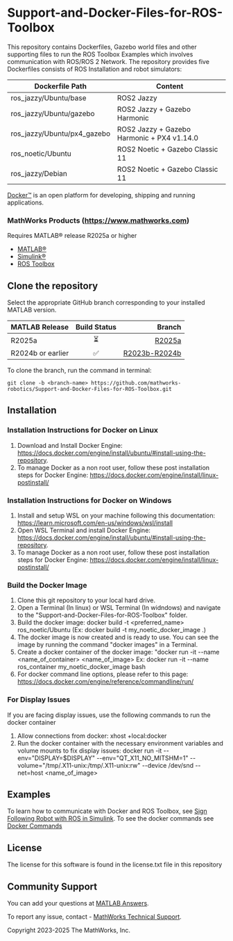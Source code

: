 # Support-and-Docker-Files-for-ROS-Toolbox
This repository contains Dockerfiles, Gazebo world files and other supporting files to run the ROS Toolbox Examples which involves communication with ROS/ROS 2 Network.
The repository provides five Dockerfiles consists of ROS Installation and robot simulators:

| Dockerfile Path | Content |
| ------ | ------ |
| ros_jazzy/Ubuntu/base | ROS2 Jazzy |
| ros_jazzy/Ubuntu/gazebo | ROS2 Jazzy + Gazebo Harmonic|
| ros_jazzy/Ubuntu/px4_gazebo | ROS2 Jazzy + Gazebo Harmonic + PX4 v1.14.0|
| ros_noetic/Ubuntu | ROS2 Noetic + Gazebo Classic 11 |
| ros_jazzy/Debian | ROS2 Noetic + Gazebo Classic 11 |

[Docker&trade;](https://docs.docker.com/get-started/overview/) is an open platform for developing, shipping and running applications. 


### MathWorks Products (https://www.mathworks.com)

Requires MATLAB&reg; release R2025a or higher
- [MATLAB&reg;](https://www.mathworks.com/products/matlab.html)
- [Simulink&reg;](https://www.mathworks.com/products/simulink.html)
- [ROS Toolbox](https://www.mathworks.com/products/ros.html)

## Clone the repository
Select the appropriate GitHub branch corresponding to your installed MATLAB version.

| MATLAB Release   | Build Status  | Branch    |
|:------------------|:---------:|----------:|
| R2025a            | :hourglass_flowing_sand:  | [R2025a](https://github.com/mathworks-robotics/Support-and-Docker-Files-for-ROS-Toolbox/tree/R2025a)    |
| R2024b or earlier | :white_check_mark:        | [R2023b-R2024b](https://github.com/mathworks-robotics/Support-and-Docker-Files-for-ROS-Toolbox/tree/R2023b-R2024b)    |


To clone the branch, run the command in terminal:
```
git clone -b <branch-name> https://github.com/mathworks-robotics/Support-and-Docker-Files-for-ROS-Toolbox.git
```

## Installation
### Installation Instructions for Docker on Linux
1. Download and Install Docker Engine: https://docs.docker.com/engine/install/ubuntu/#install-using-the-repository.
2. To manage Docker as a non root user, follow these post installation steps for Docker Engine: https://docs.docker.com/engine/install/linux-postinstall/

### Installation Instructions for Docker on Windows
1. Install and setup WSL on your machine following this documentation: https://learn.microsoft.com/en-us/windows/wsl/install
2. Open WSL Terminal and install Docker Engine: https://docs.docker.com/engine/install/ubuntu/#install-using-the-repository.
3. To manage Docker as a non root user, follow these post installation steps for Docker Engine: https://docs.docker.com/engine/install/linux-postinstall/

### Build the Docker Image
1. Clone this git repository to your local hard drive.
2. Open a Terminal (In linux) or WSL Terminal (In widndows) and navigate to the "Support-and-Docker-Files-for-ROS-Toolbox" folder.
3. Build the docker image: docker build -t <preferred_name> ros_noetic/Ubuntu (Ex: docker build -t my_noetic_docker_image .) 
4. The docker image is now created and is ready to use. You can see the image by running the command "docker images" in a Terminal.
5. Create a docker container of the docker image: "docker run -it --name <name_of_container> <name_of_image> Ex: docker run -it  --name ros_container my_noetic_docker_image bash
6. For docker command line options, please refer to this page: https://docs.docker.com/engine/reference/commandline/run/

### For Display Issues
If you are facing display issues, use the following commands to run the docker container
1. Allow connections from docker: xhost +local:docker
2. Run the docker container with the necessary environment variables and volume mounts to fix display issues: docker run -it --env="DISPLAY=$DISPLAY" --env="QT_X11_NO_MITSHM=1" --volume="/tmp/.X11-unix:/tmp/.X11-unix:rw" --device /dev/snd --net=host <name_of_image>

## Examples
To learn how to communicate with Docker and ROS Toolbox, see [Sign Following Robot with ROS in Simulink](https://www.mathworks.com/help/ros/ug/sign-following-robot-using-ros-simulink.html). 
To see the docker commands see [Docker Commands](https://docs.docker.com/engine/reference/commandline/cli/)
<!--- Make sure you have a repo set up correctly if you are to follow this formatting --->

## License
<!--- Make sure you have a License.txt within your Repo --->
The license for this software is found in the license.txt file in this repository

## Community Support
You can add your questions at [MATLAB Answers](https://www.mathworks.com/matlabcentral/answers/index).

To report any issue, contact - [MathWorks Technical Support](https://www.mathworks.com/support/contact_us.html).

Copyright 2023-2025 The MathWorks, Inc.

<!--- Do not forget to the add the SECURITY.md to this repo --->
<!--- Add Topics #Topics to your Repo such as #MATLAB  --->

<!--- This is my comment --->

<!-- Include any Trademarks if this is the first time mentioning trademarked products (For Example:  MATLAB&reg; Simulink&reg; Trademark&trade; Simulink Test&#8482;) --> 

